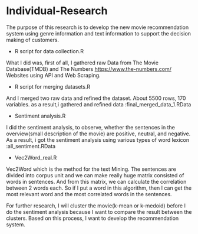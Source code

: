# Individual-Research

The purpose of this research is to develop the new movie recommendation system using genre information and text information to support the decision making of customers. 



-	R script for data collection.R

What I did was, first of all, I gathered raw Data from The Movie Database(TMDB) and The Numbers https://www.the-numbers.com/ Websites    using API and Web Scraping. 

-	R script for merging datasets.R

And I merged two raw data and refined the dataset.
About 5500 rows, 170 variables. as a result,i gathered and refined data
:final_merged_data_1.RData




-	Sentiment analysis.R

I did the sentiment analysis, to observe, whether the sentences in the overview(small description of the movie) are positive, neutral, and negative. As a result, i got the sentiment analysis using various types of word lexicon :all_sentiment.RData




-	Vec2Word_real.R

Vec2Word which is the method for the text Mining. The sentences are divided into corpus unit and we can make really huge matrix consisted of words in sentences. And from this matrix, we can calculate the correlation between 2 words each. So if I put a word in this algorithm, then I can get the most relevant word and the most correlated words in the sentences. 



For further research, I will cluster the movie(k-mean or k-medoid) before I do the sentiment analysis because I want to compare the result between the clusters. Based on this process, I want to develop the recommendation system.

